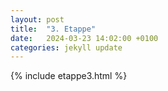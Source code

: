 ```yaml
---
layout: post
title:  "3. Etappe"
date:   2024-03-23 14:02:00 +0100
categories: jekyll update
---
```


{% include etappe3.html %}
